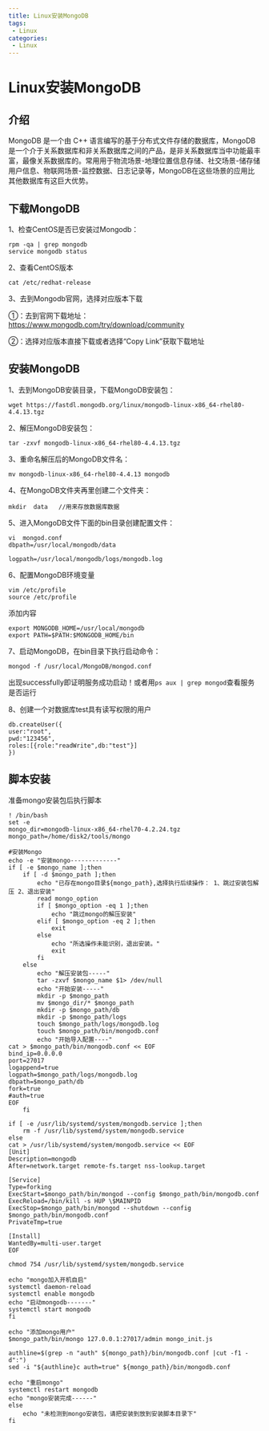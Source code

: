```yaml
---
title: Linux安装MongoDB
tags:
 - Linux
categories: 
 - Linux
---
```



# Linux安装MongoDB



## 介绍

MongoDB 是一个由 C++ 语言编写的基于分布式文件存储的数据库，MongoDB 是一个介于关系数据库和非关系数据库之间的产品，是非关系数据库当中功能最丰富，最像关系数据库的。常用用于物流场景-地理位置信息存储、社交场景-储存储用户信息、物联网场景-监控数据、日志记录等，MongoDB在这些场景的应用比其他数据库有这巨大优势。



## 下载MongoDB

1、检查CentOS是否已安装过Mongodb：

~~~
rpm -qa | grep mongodb
service mongodb status
~~~

2、查看CentOS版本

```text
cat /etc/redhat-release
```

3、去到Mongodb官网，选择对应版本下载

①：去到官网下载地址：https://www.mongodb.com/try/download/community

②：选择对应版本直接下载或者选择“Copy Link”获取下载地址



## 安装MongoDB

1、去到MongoDB安装目录，下载MongoDB安装包：

```text
wget https://fastdl.mongodb.org/linux/mongodb-linux-x86_64-rhel80-4.4.13.tgz
```

2、解压MongoDB安装包：

```text
tar -zxvf mongodb-linux-x86_64-rhel80-4.4.13.tgz
```

3、重命名解压后的MongoDB文件名：

```text
mv mongodb-linux-x86_64-rhel80-4.4.13 mongodb
```

4、在MongoDB文件夹再里创建二个文件夹：

```text
mkdir  data   //用来存放数据库数据
```

5、进入MongoDB文件下面的bin目录创建配置文件：

```text
vi  mongod.conf
dbpath=/usr/local/mongodb/data

logpath=/usr/local/mongodb/logs/mongodb.log
```

6、配置MongoDB环境变量

~~~
vim /etc/profile
source /etc/profile
~~~

添加内容

```text
export MONGODB_HOME=/usr/local/mongodb
export PATH=$PATH:$MONGODB_HOME/bin
```

7、启动MongoDB，在bin目录下执行启动命令：

```text
mongod -f /usr/local/MongoDB/mongod.conf
```

出现successfully即证明服务成功启动！或者用`ps aux | grep mongod`查看服务是否运行

8、创建一个对数据库test具有读写权限的用户

```text
db.createUser({
user:"root",
pwd:"123456",
roles:[{role:"readWrite",db:"test"}]
})
```



## 脚本安装

准备mongo安装包后执行脚本

```shell
! /bin/bash
set -e
mongo_dir=mongodb-linux-x86_64-rhel70-4.2.24.tgz
mongo_path=/home/disk2/tools/mongo

#安装Mongo
echo -e "安装mongo-------------"
if [ -e $mongo_name ];then
    if [ -d $mongo_path ];then
        echo "已存在mongo目录${mongo_path},选择执行后续操作： 1、跳过安装包解压 2、退出安装"
        read mongo_option
        if [ $mongo_option -eq 1 ];then
            echo "跳过mongo的解压安装"
        elif [ $mongo_option -eq 2 ];then
            exit            
        else
            echo "所选操作未能识别，退出安装。"
            exit
        fi
    else
        echo "解压安装包-----"
        tar -zxvf $mongo_name $1> /dev/null
        echo "开始安装-----"
        mkdir -p $mongo_path
        mv $mongo_dir/* $mongo_path
        mkdir -p $mongo_path/db
        mkdir -p $mongo_path/logs
        touch $mongo_path/logs/mongodb.log
        touch $mongo_path/bin/mongodb.conf
        echo "开始导入配置----"
cat > $mongo_path/bin/mongodb.conf << EOF
bind_ip=0.0.0.0
port=27017
logappend=true
logpath=$mongo_path/logs/mongodb.log
dbpath=$mongo_path/db
fork=true
#auth=true
EOF
    fi

if [ -e /usr/lib/systemd/system/mongodb.service ];then
    rm -f /usr/lib/systemd/system/mongodb.service
else
cat > /usr/lib/systemd/system/mongodb.service << EOF
[Unit]
Description=mongodb
After=network.target remote-fs.target nss-lookup.target

[Service]
Type=forking
ExecStart=$mongo_path/bin/mongod --config $mongo_path/bin/mongodb.conf
ExecReload=/bin/kill -s HUP \$MAINPID
ExecStop=$mongo_path/bin/mongod --shutdown --config $mongo_path/bin/mongodb.conf
PrivateTmp=true

[Install]
WantedBy=multi-user.target
EOF

chmod 754 /usr/lib/systemd/system/mongodb.service

echo "mongo加入开机自启"
systemctl daemon-reload
systemctl enable mongodb
echo "启动mongodb-------"
systemctl start mongodb
fi

echo "添加mongo用户"
$mongo_path/bin/mongo 127.0.0.1:27017/admin mongo_init.js

authline=$(grep -n "auth" ${mongo_path}/bin/mongodb.conf |cut -f1 -d":")
sed -i "${authline}c auth=true" ${mongo_path}/bin/mongodb.conf

echo "重启mongo"
systemctl restart mongodb
echo "mongo安装完成------"
else
    echo "未检测到mongo安装包，请把安装到放到安装脚本目录下"
fi
```